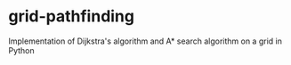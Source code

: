 # grid-pathfinding
Implementation of Dijkstra's algorithm and A* search algorithm on a grid in Python
